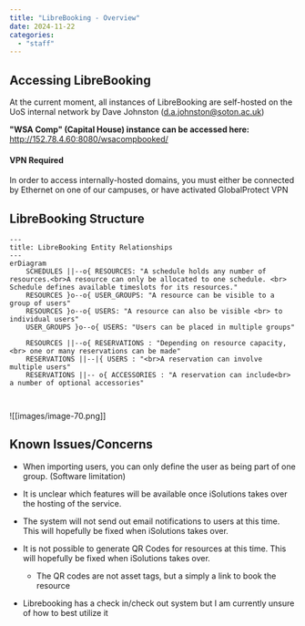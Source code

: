 ```yaml
---
title: "LibreBooking - Overview"
date: 2024-11-22
categories: 
  - "staff"
---
```


## Accessing LibreBooking

At the current moment, all instances of LibreBooking are self-hosted on the UoS internal network by Dave Johnston (d.a.johnston@soton.ac.uk)

**"WSA Comp" (Capital House) instance can be accessed here:** http://152.78.4.60:8080/wsacompbooked/

#### VPN Required

In order to access internally-hosted domains, you must either be connected by Ethernet on one of our campuses, or have activated GlobalProtect VPN

## LibreBooking Structure

```
---
title: LibreBooking Entity Relationships
---
erDiagram
    SCHEDULES ||--o{ RESOURCES: "A schedule holds any number of resources.<br>A resource can only be allocated to one schedule. <br> Schedule defines available timeslots for its resources." 
    RESOURCES }o--o{ USER_GROUPS: "A resource can be visible to a group of users"
    RESOURCES }o--o{ USERS: "A resource can also be visible <br> to individual users"
    USER_GROUPS }o--o{ USERS: "Users can be placed in multiple groups"

    RESOURCES ||--o{ RESERVATIONS : "Depending on resource capacity,<br> one or many reservations can be made"
    RESERVATIONS ||--|{ USERS : "<br>A reservation can involve multiple users"
    RESERVATIONS ||-- o{ ACCESSORIES : "A reservation can include<br> a number of optional accessories"

 
```

![[images/image-70.png]]

## Known Issues/Concerns

- When importing users, you can only define the user as being part of one group. (Software limitation)

- It is unclear which features will be available once iSolutions takes over the hosting of the service.

- The system will not send out email notifications to users at this time. This will hopefully be fixed when iSolutions takes over.

- It is not possible to generate QR Codes for resources at this time. This will hopefully be fixed when iSolutions takes over.
    - The QR codes are not asset tags, but a simply a link to book the resource

- Librebooking has a check in/check out system but I am currently unsure of how to best utilize it

